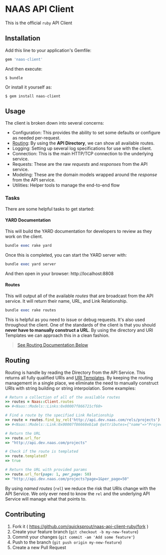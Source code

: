 # NAAS API Client

This is the official `ruby` API Client

## Installation

Add this line to your application's Gemfile:

```ruby
gem 'naas-client'
```

And then execute:

    $ bundle

Or install it yourself as:

    $ gem install naas-client

## Usage

The client is broken down into several concerns:

* Configuration: This provides the ability to set some defaults or configure as needed per-request.
* [Routing](#routing): By using the **API Directory**, we can show all available routes.
* Logging: Setting up several log specifications for use with the client.
* Connection: This is the main HTTP/TCP connection to the underlying service.
* Requests: These are the raw _requests_ and _responses_ from the API service.
* Modeling: These are the domain models wrapped around the _response_ from the API service.
* Utilities: Helper tools to manage the end-to-end flow

### Tasks
There are some helpful tasks to get started:

#### YARD Documentation
This will build the YARD documentation for developers to review as they work on the client.

```ruby
bundle exec rake yard
```
Once this is completed, you can start the YARD server with:

```ruby
bundle exec yard server
```

And then open in your browser: http://localhost:8808

#### Routes
This will output all of the available _routes_ that are broadcast from the API service. It will return their name, URL, and Link Relationship.

```ruby
bundle exec rake routes
```

This is helpful as you need to issue or debug requests. It's also used throughout the client. One of the standards of the client is that you should **never have to manually construct a URL**. By using the directory and URI Templates we can approach this in a clean fashion.

> [See Routing Documentation Below](#routing)

## Routing
Routing is handle by reading the Directory from the API Service. This returns all fully qualified URIs and [URI Templates](https://tools.ietf.org/html/rfc6570). By keeping the routing management in a single place, we eliminate the need to manually construct URIs with string building or string interpolation. Some examples:

```ruby
# Return a collection of all of the available routes
>> routes = Naas::Client.routes
=> #<Naas::Models::Links:0x00007f866721cf60>

# Find a route by the specified Link Relationship
>> route = routes.find_by_rel('http://api.dev.naas.com/rels/projects')
=> #<Naas::Models::Link:0x00007f86668eb1a8 @attributes={"name"=>"Projects", "href"=>"http://api.dev.naas.com/projects{?page,per_page}", "rel"=>"http://api.dev.naas.com/rels/projects", "templated"=>true}>

# Return the URL 
>> route.url_for
=> "http://api.dev.naas.com/projects"

# Check if the route is templated
>> route.templated?
=> true

# Return the URL with provided params
>> route.url_for(page: 1, per_page: 50)
=> "http://api.dev.naas.com/projects?page=1&per_page=50"
```

By using _named routes_ (`rel`) we reduce the risk that URIs change with the API Service. We only ever need to know the `rel` and the underlying API Service will manage what that points to.




## Contributing

1. Fork it ( https://github.com/quicksprout/naas-api-client-ruby/fork )
2. Create your feature branch (`git checkout -b my-new-feature`)
3. Commit your changes (`git commit -am 'Add some feature'`)
4. Push to the branch (`git push origin my-new-feature`)
5. Create a new Pull Request
